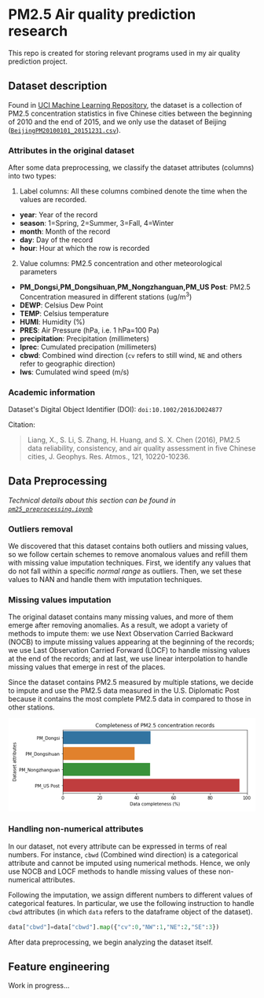 PM2.5 Air quality prediction research
=====================================

This repo is created for storing relevant programs used in my air quality
prediction project.

## Dataset description

Found in [UCI Machine Learning Repository][1], the dataset is a collection of
PM2.5 concentration statistics in five Chinese cities between the beginning of
2010 and the end of 2015, and we only use the dataset of Beijing
([`BeijingPM20100101_20151231.csv`][2]).

### Attributes in the original dataset

After some data preprocessing, we classify the dataset attributes (columns)
into two types:

1. Label columns: All these columns combined denote the time when the values
   are recorded.

- **year**: Year of the record
- **season**: 1=Spring, 2=Summer, 3=Fall, 4=Winter
- **month**: Month of the record
- **day**: Day of the record
- **hour**: Hour at which the row is recorded

2. Value columns: PM2.5 concentration and other meteorological parameters

- **PM_Dongsi,PM_Dongsihuan,PM_Nongzhanguan,PM_US Post**: PM2.5 Concentration
  measured in different stations (ug/m<sup>3</sup>)
- **DEWP**: Celsius Dew Point
- **TEMP**: Celsius temperature
- **HUMI**: Humidity (%)
- **PRES**: Air Pressure (hPa, i.e. 1 hPa=100 Pa)
- **precipitation**: Precipitation (millimeters)
- **Iprec**: Cumulated precipation (millimeters)
- **cbwd**: Combined wind direction (`cv` refers to still wind, `NE` and others refer to geographic direction)
- **Iws**: Cumulated wind speed (m/s)

### Academic information

Dataset's Digital Object Identifier (DOI): `doi:10.1002/2016JD024877`

Citation:

> Liang, X., S. Li, S. Zhang, H. Huang, and S. X. Chen (2016), PM2.5 data
> reliability, consistency, and air quality assessment in five Chinese cities,
> J. Geophys. Res. Atmos., 121, 10220-10236.

## Data Preprocessing

_Technical details about this section can be found in
[`pm25_preprocessing.ipynb`][3]_

### Outliers removal

We discovered that this dataset contains both outliers and missing values, so
we follow certain schemes to remove anomalous values and refill them with
missing value imputation techniques. First, we identify any values that do not
fall within a specific _normal range_ as outliers. Then, we set these values to
NAN and handle them with imputation techniques.

### Missing values imputation

The original dataset contains many missing values, and more of them emerge
after removing anomalies. As a result, we adopt a variety of methods to impute
them: we use Next Observation Carried Backward (NOCB) to impute missing values
appearing at the beginning of the records; we use Last Observation Carried
Forward (LOCF) to handle missing values at the end of the records; and at last,
we use linear interpolation to handle missing values that emerge in rest of the
places.

Since the dataset contains PM2.5 measured by multiple stations, we decide to
impute and use the PM2.5 data measured in the U.S. Diplomatic Post because it
contains the most complete PM2.5 data in compared to those in other stations.

![PM2.5 data completeness](graphs/pm_completeness.png)

### Handling non-numerical attributes

In our dataset, not every attribute can be expressed in terms of real numbers.
For instance, `cbwd` (Combined wind direction) is a categorical attribute and
cannot be imputed using numerical methods. Hence, we only use NOCB and LOCF
methods to handle missing values of these non-numerical attributes.

Following the imputation, we assign different numbers to different values of
categorical features. In particular, we use the following instruction to handle
`cbwd` attributes (in which `data` refers to the dataframe object of the
dataset).

```python
data["cbwd"]=data["cbwd"].map({"cv":0,"NW":1,"NE":2,"SE":3})
```

After data preprocessing, we begin analyzing the dataset itself.

## Feature engineering

Work in progress...

[1]: https://archive.ics.uci.edu/ml/datasets/PM2.5+Data+of+Five+Chinese+Cities
[2]: BeijingPM20100101_20151231.csv
[3]: pm25_features.ipynb
